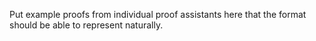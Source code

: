 Put example proofs from individual proof assistants here that the format should be able to represent naturally.
